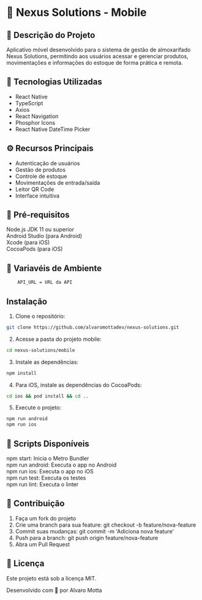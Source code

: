 # 📱 Nexus Solutions - Mobile

## 📄 Descrição do Projeto

Aplicativo móvel desenvolvido para o sistema de gestão de almoxarifado Nexus Solutions, permitindo aos usuários acessar e gerenciar produtos, movimentações e informações do estoque de forma prática e remota.

## 🔨 Tecnologias Utilizadas

- React Native
- TypeScript
- Axios
- React Navigation
- Phosphor Icons
- React Native DateTime Picker

## ⚙️ Recursos Principais

- Autenticação de usuários
- Gestão de produtos
- Controle de estoque
- Movimentações de entrada/saída
- Leitor QR Code
- Interface intuitiva

## 📃 Pré-requisitos

Node.js
JDK 11 ou superior  
Android Studio (para Android)  
Xcode (para iOS)  
CocoaPods (para iOS)

## 🍃 Variavéis de Ambiente

```bash
    API_URL = URL da API
```

## Instalação

1. Clone o repositório:

```bash
git clone https://github.com/alvaromottadev/nexus-solutions.git
```

2. Acesse a pasta do projeto mobile:

```bash
cd nexus-solutions/mobile
```

3. Instale as dependências:

```bash
npm install
```

4. Para iOS, instale as dependências do CocoaPods:

```bash
cd ios && pod install && cd ..
```

5. Execute o projeto:

```bash
npm run android
npm run ios
```

## 📄 Scripts Disponíveis

npm start: Inicia o Metro Bundler  
npm run android: Executa o app no Android  
npm run ios: Executa o app no iOS  
npm run test: Executa os testes  
npm run lint: Executa o linter

## 🤝 Contribuição

1. Faça um fork do projeto
2. Crie uma branch para sua feature: git checkout -b feature/nova-feature
3. Commit suas mudanças: git commit -m 'Adiciona nova feature'
4. Push para a branch: git push origin feature/nova-feature
5. Abra um Pull Request

## 🧩 Licença

Este projeto está sob a licença MIT.

Desenvolvido com 💜 por Alvaro Motta
